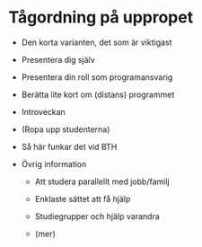 Tågordning på uppropet
=======================

* Den korta varianten, det som är viktigast 

* Presentera dig själv

* Presentera din roll som programansvarig

* Berätta lite kort om (distans) programmet

* Introveckan

* (Ropa upp studenterna)

* Så här funkar det vid BTH

* Övrig information

    * Att studera parallellt med jobb/familj

    * Enklaste sättet att få hjälp

    * Studiegrupper och hjälp varandra

    * (mer)


